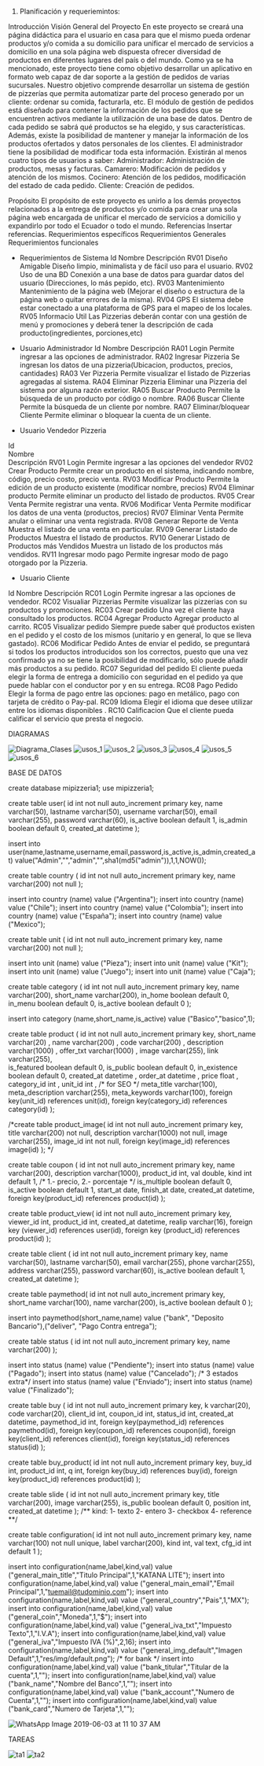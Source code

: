 1. Planificación y requeriemintos:

Introducción
Visión General del Proyecto
En este proyecto se creará una página didáctica para el usuario en casa para que el mismo pueda ordenar productos y/o comida a su domicilio para unificar el mercado de servicios a domicilio en una sola página web dispuesta ofrecer diversidad de productos en diferentes lugares del país o del mundo. 
Como ya se ha mencionado, este proyecto tiene como objetivo desarrollar un aplicativo en formato web capaz de dar soporte a la gestión de pedidos de varias sucursales. Nuestro objetivo comprende desarrollar un sistema de gestión de pizzerías que permita automatizar parte del proceso generado por un cliente: ordenar su comida, facturarla, etc.
El módulo de gestión de pedidos está diseñado para contener la información de los pedidos que se encuentren activos mediante la utilización de una base de datos. Dentro de cada pedido se sabrá qué productos se ha elegido, y sus características. Además, existe la posibilidad de mantener y manejar la información de los productos ofertados y datos personales de los clientes. El administrador tiene la posibilidad de modificar toda esta información. Existirán al menos cuatro tipos de usuarios a saber:
Administrador: Administración de productos, mesas y facturas.
Camarero: Modificación de pedidos y atención de los mismos.
Cocinero: Atención de los pedidos, modificación del estado de cada pedido.
Cliente: Creación de pedidos.

Propósito
El propósito de este proyecto es unirlo a los demás proyectos relacionados a la entrega de productos y/o comida para crear una sola página web encargada de unificar el mercado de servicios a domicilio y expandirlo por todo el Ecuador o todo el mundo.
Referencias
Insertar referencias.
Requerimientos específicos
Requerimientos Generales
Requerimientos funcionales

-	Requerimientos de Sistema
Id	Nombre	Descripción
RV01	Diseño Amigable	Diseño limpio, minimalista y de fácil uso para el usuario.
RV02	Uso de una BD	Conexión a una base de datos para guardar datos del usuario  (Direcciones, lo más pepido, etc).
RV03	Mantenimiento	Mantenimiento de la página web (Mejorar el diseño o estructura de la página web o quitar errores de la misma).
RV04	GPS	El sistema debe estar conectado a una plataforma de GPS para el mapeo de los locales.
RV05	Informacio Util	Las Pizzerias deberán contar con una gestión de menú y promociones y     deberá tener la descripción de cada producto(ingredientes, porciones,etc)


-	Usuario Administrador
Id	Nombre	Descripción
RA01	Login	Permite ingresar a las opciones de administrador.
RA02	Ingresar Pizzeria	Se ingresan los datos de una pizzeria(Ubicacion, productos, precios, cantidades)
RA03	Ver Pizzeria	Permite visualizar el listado de Pizzerias agregadas al sistema.
RA04	Eliminar Pizzeria	Eliminar una Pizzeria del sistema por alguna razón exterior.
RA05	Buscar Producto	Permite la búsqueda de un producto por código o nombre.
RA06	Buscar Cliente	Permite la búsqueda de un cliente por nombre.
RA07	Eliminar/bloquear Cliente	Permite eliminar o bloquear la cuenta de un cliente.


-	Usuario Vendedor Pizzeria


Id	
Nombre	
Descripción
RV01	Login	Permite ingresar a las opciones del vendedor
RV02	Crear Producto	Permite crear un producto en el sistema, indicando nombre, código, precio costo, precio venta.
RV03	Modificar Producto	Permite la edición de un producto existente (modificar nombre, precios)
RV04	Eliminar producto	Permite eliminar un producto del listado de productos.
RV05	Crear Venta	Permite registrar una venta.
RV06	Modificar Venta	Permite modificar los datos de una venta (productos, precios)
RV07	Eliminar Venta	Permite anular o eliminar una venta registrada.
RV08	Generar Reporte de Venta	Muestra el listado de una venta en particular.
RV09	Generar Listado de Productos	Muestra el listado de productos.
RV10	Generar Listado de Productos más Vendidos	Muestra un listado de los productos más vendidos.
RV11	Ingresar modo pago	Permite ingresar modo de pago otorgado por la Pizzeria. 


-	Usuario Cliente

Id	Nombre	Descripción
RC01	Login	Permite ingresar a las opciones de vendedor.
RC02	Visualiar Pizzerias	Permite visualizar las pizzerias con su productos y promociones.
RC03	Crear pedido	Una vez el cliente haya consultado los productos.
RC04	Agregar Producto	Agregar producto al carrito.
RC05	Visualizar pedido	Siempre puede saber qué productos existen en el pedido y el costo de los mismos (unitario y en general, lo que se lleva gastado).
RC06	Modificar Pedido	Antes de enviar el pedido, se preguntará si todos los productos introducidos son los correctos, puesto que una vez confirmado ya no se tiene la posibilidad de modificarlo, sólo puede añadir más productos a su pedido.
RC07	Seguridad del pedido	El cliente pueda elegir la forma de entrega a domicilio con seguridad en el pedido ya que puede hablar con el conductor por y en su entrega.
RC08	Pago Pedido	Elegir la forma de pago entre las opciones: pago en metálico, pago con tarjeta de crédito o Pay-pal.
RC09	Idioma	Elegir el idioma que desee utilizar entre los idiomas disponibles .
RC10	Calificacion	Que el cliente pueda calificar el servicio que presta el negocio. 

DIAGRAMAS

![Diagrama_Clases](https://user-images.githubusercontent.com/34029227/58815936-27ec0280-85ee-11e9-916a-a7ae165967cf.png)
![usos_1](https://user-images.githubusercontent.com/34029227/58815937-27ec0280-85ee-11e9-945d-f78de0a8f414.png)
![usos_2](https://user-images.githubusercontent.com/34029227/58815938-27ec0280-85ee-11e9-856a-274805ca41b3.png)
![usos_3](https://user-images.githubusercontent.com/34029227/58815939-28849900-85ee-11e9-817c-f1258cad140c.png)
![usos_4](https://user-images.githubusercontent.com/34029227/58815940-28849900-85ee-11e9-85ef-8e7f6e42017f.png)
![usos_5](https://user-images.githubusercontent.com/34029227/58815942-28849900-85ee-11e9-9435-c668efa71e26.png)
![usos_6](https://user-images.githubusercontent.com/34029227/58815944-291d2f80-85ee-11e9-9469-f459488b714c.png)


BASE DE DATOS

create database mipizzeria1;
use mipizzeria1;

create table user(
	id int not null auto_increment primary key,
	name varchar(50),
	lastname varchar(50),
	username varchar(50),
	email varchar(255),
	password varchar(60),
	is_active boolean default 1,
	is_admin boolean default 0,
	created_at datetime
);


insert into user(name,lastname,username,email,password,is_active,is_admin,created_at) value("Admin","","admin","",sha1(md5("admin")),1,1,NOW());

create table country (
	id int not null auto_increment primary key,
	name varchar(200) not null
);

insert into country (name) value ("Argentina");
insert into country (name) value ("Chile");
insert into country (name) value ("Colombia");
insert into country (name) value ("España");
insert into country (name) value ("Mexico");


create table unit (
	id int not null auto_increment primary key,
	name varchar(200) not null
);

insert into unit (name) value ("Pieza");
insert into unit (name) value ("Kit");
insert into unit (name) value ("Juego");
insert into unit (name) value ("Caja");



create table category (
	id int not null auto_increment primary key,
	name varchar(200),
	short_name varchar(200),
	in_home boolean default 0,
	in_menu boolean default 0,
	is_active boolean default 0
);

insert into category (name,short_name,is_active) value ("Basico","basico",1);


create table product (
	id int not null auto_increment primary key,
	short_name varchar(20) ,
	name varchar(200) ,
	code varchar(200) ,
	description varchar(1000) ,
	offer_txt varchar(1000) ,
	image varchar(255),	
	link varchar(255),	
	is_featured boolean  default 0,
	is_public boolean  default 0,
	in_existence boolean  default 0,
	created_at datetime ,
	order_at datetime ,
	price float ,
	category_id int ,
	unit_id int ,
	/* for SEO */
	meta_title varchar(100),
	meta_description varchar(255),
	meta_keywords varchar(100),
	foreign key(unit_id) references unit(id),
	foreign key(category_id) references category(id)
);

/*create table product_image(
	id int not null auto_increment primary key,
	title varchar(200) not null,
	description varchar(1000) not null,
	image varchar(255),	
	image_id int not null,
	foreign key(image_id) references image(id)
);
*/

create table coupon (
	id int not null auto_increment primary key,
	name varchar(200),
	description varchar(1000),
	product_id int,
	val double,
	kind int default 1, /* 1.- precio, 2.- porcentaje */
	is_multiple boolean default 0,
	is_active boolean default 1,
	start_at date,
	finish_at date,
	created_at datetime,
	foreign key(product_id) references product(id)
);


create table product_view(
	id int not null auto_increment primary key,
	viewer_id int,
	product_id int,
	created_at datetime,
	realip varchar(16),
	foreign key (viewer_id) references user(id),
	foreign key (product_id) references product(id)
);

create table client (
	id int not null auto_increment primary key,
	name varchar(50),
	lastname varchar(50),
	email varchar(255),
	phone varchar(255),
	address varchar(255),
	password varchar(60),
	is_active boolean default 1,
	created_at datetime
);

create table paymethod(
	id int not null auto_increment primary key,
	short_name varchar(100),
	name varchar(200),
	is_active boolean default 0	
);

insert into paymethod(short_name,name) value ("bank", "Deposito Bancario"),("deliver", "Pago Contra entrega");


create table status (
	id int not null auto_increment primary key,
	name varchar(200)
);

insert into status (name) value ("Pendiente");
insert into status (name) value ("Pagado");
insert into status (name) value ("Cancelado");
/* 3 estados extra*/
insert into status (name) value ("Enviado");
insert into status (name) value ("Finalizado");



create table buy (
	id int not null auto_increment primary key,
	k varchar(20),
	code varchar(20),
	client_id int,
	coupon_id int,
	status_id int,
	created_at datetime,
	paymethod_id int,
	foreign key(paymethod_id) references paymethod(id),
	foreign key(coupon_id) references coupon(id),
	foreign key(client_id) references client(id),
	foreign key(status_id) references status(id)
);

create table buy_product(
	id int not null auto_increment primary key,
	buy_id int,
	product_id int,
	q int,
	foreign key(buy_id) references buy(id),
	foreign key(product_id) references product(id)
);


create table slide (
	id int not null auto_increment primary key,
	title varchar(200),
	image varchar(255),	
	is_public boolean default 0,
	position int,
	created_at datetime
);
/**
kind:
1- texto
2- entero
3- checkbox
4- reference
**/


create table configuration(
	id int not null auto_increment primary key,
	name varchar(100) not null unique,
	label varchar(200),
	kind int,
	val text,
	cfg_id int default 1
);

insert into configuration(name,label,kind,val) value ("general_main_title","Titulo Principal",1,"KATANA LITE");
insert into configuration(name,label,kind,val) value ("general_main_email","Email Principal",1,"tuemail@tudominio.com");
insert into configuration(name,label,kind,val) value ("general_country","Pais",1,"MX");
insert into configuration(name,label,kind,val) value ("general_coin","Moneda",1,"$");
insert into configuration(name,label,kind,val) value ("general_iva_txt","Impuesto Texto",1,"I.V.A");
insert into configuration(name,label,kind,val) value ("general_iva","Impuesto IVA (%)",2,16);
insert into configuration(name,label,kind,val) value ("general_img_default","Imagen Default",1,"res/img/default.png");
/* for bank */
insert into configuration(name,label,kind,val) value ("bank_titular","Titular de la cuenta",1,"");
insert into configuration(name,label,kind,val) value ("bank_name","Nombre del Banco",1,"");
insert into configuration(name,label,kind,val) value ("bank_account","Numero de Cuenta",1,"");
insert into configuration(name,label,kind,val) value ("bank_card","Numero de Tarjeta",1,"");

 


![WhatsApp Image 2019-06-03 at 11 10 37 AM](https://user-images.githubusercontent.com/34029227/58817057-77333280-85f0-11e9-97ed-a3e22a451b88.jpeg)



TAREAS

![ta1](https://user-images.githubusercontent.com/34029227/58816156-874a1280-85ee-11e9-8466-794a4eb71daf.PNG)
![ta2](https://user-images.githubusercontent.com/34029227/58816158-874a1280-85ee-11e9-8c74-d18608b12dec.PNG)

